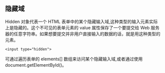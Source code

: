 ## 隐藏域

Hidden 对象代表一个 HTML 表单中的某个隐藏输入域,这种类型的输入元素实际上是隐藏的。这个不可见的表单元素的 value 属性保存了一个要提交给 Web 服务器的任意字符串。如果想要提交并非用户直接输入的数据的话，就是用这种类型的元素。


```
<input type="hidden">
```

可通过遍历表单的  elements[]   数组来访问某个隐藏输入域,或者通过使用 document.getElementById()。